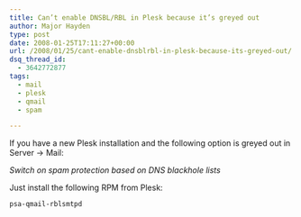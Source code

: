 ```yaml
---
title: Can’t enable DNSBL/RBL in Plesk because it’s greyed out
author: Major Hayden
type: post
date: 2008-01-25T17:11:27+00:00
url: /2008/01/25/cant-enable-dnsblrbl-in-plesk-because-its-greyed-out/
dsq_thread_id:
  - 3642772877
tags:
  - mail
  - plesk
  - qmail
  - spam

---
```

If you have a new Plesk installation and the following option is greyed out in Server -> Mail:

_Switch on spam protection based on DNS blackhole lists_

Just install the following RPM from Plesk:

`psa-qmail-rblsmtpd`